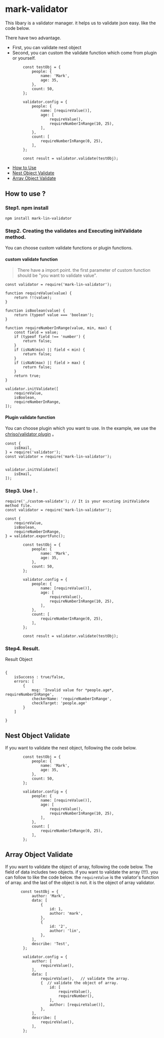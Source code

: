 # mark-validator




This libary is a validator manager. it helps us to validate json easy. like the code below.

There have two advantage.
*  First, you can validate nest object
*  Second, you can custom the validate function which come from plugin or yourself.

```
        const testObj = {
            people: {
                name: 'Mark',
                age: 35,
            },
            count: 50,
        };

        validator.config = {
            people: {
                name: [requireValue()],
                age: [
                    requireValue(),
                    requireNumberInRange(10, 25),
                ],
            },
            count: [
                requireNumberInRange(0, 25),
            ],
        };

        const result = validator.validate(testObj);

```

* [How to Use](https://github.com/h091237557/mark-validator#how-to-use-)
* [Nest Object Validate]()
* [Array Object Validate]()


## How to use ? 

### Step1. npm install

```
npm install mark-lin-validator
```

### Step2. Creating the validates and Executing initValidate method.

You can choose  custom validate functions or  plugin functions.

#### custom validate function

> There have a import point. the first parameter of custom function should be "you want to validate value".

```
const validator = require('mark-lin-validator');

function requireValue(value) {
    return !!(value);
}

function isBoolean(value) {
    return (typeof value === 'boolean');
}

function requireNumberInRange(value, min, max) {
    const field = value;
    if (typeof field !== 'number') {
        return false;
    }
    if (isNaN(min) || field < min) {
        return false;
    }
    if (isNaN(max) || field > max) {
        return false;
    }
    return true;
}

validator.initValidate([
    requireValue,
    isBoolean,
    requireNumberInRange,
]);

```
#### Plugin validate function

You can choose plugin which you want to use. In the example, we use the [chriso/validator plugin](https://github.com/chriso/validator.js) 。

```
const {
    isEmail,
} = require('validator');
const validator = require('mark-lin-validator');


validator.initValidate([
    isEmail,
]);
```

### Step3. Use ! .

```
require('./custom-validate'); // It is your excuting initValidate method file.
const validator = require('mark-lin-validator');

const {
    requireValue,
    isBoolean,
    requireNumberInRange,
} = validator.exportFunc();

        const testObj = {
            people: {
                name: 'Mark',
                age: 35,
            },
            count: 50,
        };

        validator.config = {
            people: {
                name: [requireValue()],
                age: [
                    requireValue(),
                    requireNumberInRange(10, 25),
                ],
            },
            count: [
                requireNumberInRange(0, 25),
            ],
        };

        const result = validator.validate(testObj);
```

### Step4. Result.

Result Object

```

{
    isSuccess : true/false,
    errors: [
        {
            msg: 'Invalid value for *people.age*, requireNumberInRange',
            checkerName: 'requireNumberInRange',
            checkTarget: 'people.age'
        }
    ]

}
```
## Nest Object Validate
If you want to validate the nest object, following the code below. 

```
        const testObj = {
            people: {
                name: 'Mark',
                age: 35,
            },
            count: 50,
        };

        validator.config = {
            people: {
                name: [requireValue()],
                age: [
                    requireValue(),
                    requireNumberInRange(10, 25),
                ],
            },
            count: [
                requireNumberInRange(0, 25),
            ],
        };

```

## Array Object Validate
If you want to validate the object of array, following the code below. The field of data includes two objects. if you want to validate the array (!!!). you can follow to like the code below. the `requireValue` is the valiator's function of array. and the last of the object is not. it is the object of array validator.   

```
       const testObj = {
            author: 'Mark',
            data: [
                {
                    id: 1,
                    author: 'mark',
                },
                {
                    id: '2',
                    author: 'lin',
                },
            ],
            describe: 'Test',
        };

        validator.config = {
            author: [
                requireValue(),
            ],
            data: [
                requireValue(),   // validate the array.
                {  // validate the object of array.
                    id: [
                        requireValue(),
                        requireNumber(),
                    ],
                    author: [requireValue()],
                },
            ],
            describe: [
                requireValue(),
            ],
        };
```


